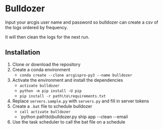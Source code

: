 # Bulldozer

Input your arcgis user name and password so bulldozer can create a csv of the logs ordered by frequency.

It will then clean the logs for the next run.

## Installation

1. Clone or download the repository
1. Create a conda environment 
   - `conda create --clone arcgispro-py3 --name bulldozer`
1. Activate the environment and install the dependencies
   - `activate bulldozer`
   - `python -m pip install -U pip`
   - `pip install -r path\to\requirements.txt`
1. Replace `servers.sample.py` with `servers.py` and fill in server tokens
1. Create a `.bat` file to schedule bulldozer
   - `call activate bulldozer`
   - `python path\to\bulldozer.py ship app --clean --email
1. Use the task scheduler to call the bat file on a schedule

